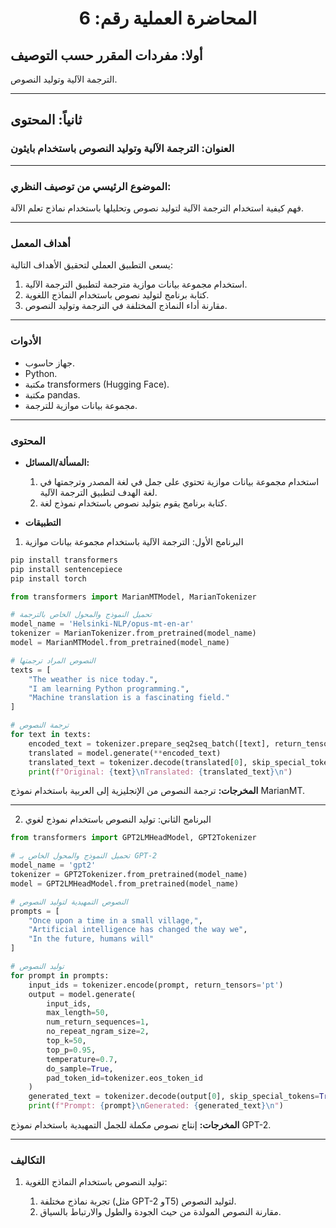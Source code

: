 <h1 style="text-align: center;">المحاضرة العملية رقم: 6</h1>

## أولا: مفردات المقرر حسب التوصيف

الترجمة الآلية وتوليد النصوص.

______________________________________________________________________

## ثانياً: المحتوى

### العنوان: الترجمة الآلية وتوليد النصوص باستخدام بايثون

______________________________________________________________________

### الموضوع الرئيسي من توصيف النظري:

فهم كيفية استخدام الترجمة الآلية لتوليد نصوص وتحليلها باستخدام نماذج تعلم الآلة.

______________________________________________________________________

### أهداف المعمل

يسعى التطبيق العملي لتحقيق الأهداف التالية:

1. استخدام مجموعة بيانات موازية مترجمة لتطبيق الترجمة الآلية.
1. كتابة برنامج لتوليد نصوص باستخدام النماذج اللغوية.
1. مقارنة أداء النماذج المختلفة في الترجمة وتوليد النصوص.

______________________________________________________________________

### الأدوات

- جهاز حاسوب.
- Python.
- مكتبة transformers (Hugging Face).
- مكتبة pandas.
- مجموعة بيانات موازية للترجمة.

______________________________________________________________________

### المحتوى

- **المسألة/المسائل:**

  1. استخدام مجموعة بيانات موازية تحتوي على جمل في لغة المصدر وترجمتها في لغة الهدف لتطبيق الترجمة الآلية.
  1. كتابة برنامج يقوم بتوليد نصوص باستخدام نموذج لغة.

- **التطبيقات**

1. البرنامج الأول: الترجمة الآلية باستخدام مجموعة بيانات موازية

```bash
pip install transformers
pip install sentencepiece
pip install torch
```

```python
from transformers import MarianMTModel, MarianTokenizer

# تحميل النموذج والمحول الخاص بالترجمة
model_name = 'Helsinki-NLP/opus-mt-en-ar'
tokenizer = MarianTokenizer.from_pretrained(model_name)
model = MarianMTModel.from_pretrained(model_name)

# النصوص المراد ترجمتها
texts = [
    "The weather is nice today.",
    "I am learning Python programming.",
    "Machine translation is a fascinating field."
]

# ترجمة النصوص
for text in texts:
    encoded_text = tokenizer.prepare_seq2seq_batch([text], return_tensors='pt')
    translated = model.generate(**encoded_text)
    translated_text = tokenizer.decode(translated[0], skip_special_tokens=True)
    print(f"Original: {text}\nTranslated: {translated_text}\n")
```

**المخرجات:** ترجمة النصوص من الإنجليزية إلى العربية باستخدام نموذج MarianMT.

______________________________________________________________________

2. البرنامج الثاني: توليد النصوص باستخدام نموذج لغوي

```python
from transformers import GPT2LMHeadModel, GPT2Tokenizer

# تحميل النموذج والمحول الخاص بـ GPT-2
model_name = 'gpt2'
tokenizer = GPT2Tokenizer.from_pretrained(model_name)
model = GPT2LMHeadModel.from_pretrained(model_name)

# النصوص التمهيدية لتوليد النصوص
prompts = [
    "Once upon a time in a small village,",
    "Artificial intelligence has changed the way we",
    "In the future, humans will"
]

# توليد النصوص
for prompt in prompts:
    input_ids = tokenizer.encode(prompt, return_tensors='pt')
    output = model.generate(
        input_ids,
        max_length=50,
        num_return_sequences=1,
        no_repeat_ngram_size=2,
        top_k=50,
        top_p=0.95,
        temperature=0.7,
        do_sample=True,
        pad_token_id=tokenizer.eos_token_id
    )
    generated_text = tokenizer.decode(output[0], skip_special_tokens=True)
    print(f"Prompt: {prompt}\nGenerated: {generated_text}\n")
```

**المخرجات:** إنتاج نصوص مكملة للجمل التمهيدية باستخدام نموذج GPT-2.

______________________________________________________________________

### التكاليف

1. توليد النصوص باستخدام النماذج اللغوية:

   1. تجربة نماذج مختلفة (مثل GPT-2 وT5) لتوليد النصوص.
   1. مقارنة النصوص المولدة من حيث الجودة والطول والارتباط بالسياق.
